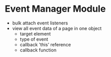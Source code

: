 # Event Manager Module
- bulk attach event listeners
- view all event data of a page in one object
  - target element
  - type of event
  - callback 'this' reference
  - callback function
